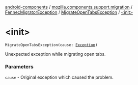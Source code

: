 [android-components](../../../index.md) / [mozilla.components.support.migration](../../index.md) / [FennecMigratorException](../index.md) / [MigrateOpenTabsException](index.md) / [&lt;init&gt;](./-init-.md)

# &lt;init&gt;

`MigrateOpenTabsException(cause: `[`Exception`](http://docs.oracle.com/javase/7/docs/api/java/lang/Exception.html)`)`

Unexpected exception while migrating open tabs.

### Parameters

`cause` - Original exception which caused the problem.
